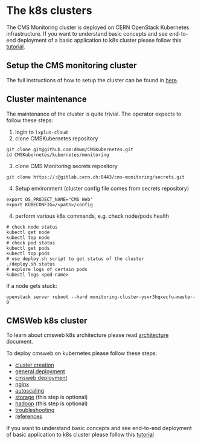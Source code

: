 # The k8s clusters

The CMS Monitoring cluster is deployed on CERN OpenStack Kubernetes infrastructure.
If you want to understand basic concepts and see end-to-end deployment of a basic application to k8s cluster please follow this [tutorial](https://github.com/dmwm/CMSKubernetes/blob/master/kubernetes/cmsweb/docs/end-to-end.md).

## Setup the CMS monitoring cluster

The full instructions of how to setup the cluster can be found in 
[here](https://github.com/dmwm/CMSKubernetes/tree/master/kubernetes/monitoring/README.md).

## Cluster maintenance

The maintenance of the cluster is quite trivial. The operator expects to follow these steps:
1. login to `lxplus-cloud`
2. clone CMSKubernetes repository
```
git clone git@github.com:dmwm/CMSKubernetes.git
cd CMSKubernetes/kubernetes/monitoring
```
3. clone CMS Monitoring secrets repository
```
git clone https://:@gitlab.cern.ch:8443/cms-monitoring/secrets.git
```
4. Setup environment (cluster config file comes from secrets repository)
```
export OS_PROJECT_NAME="CMS Web"
export KUBECONFIG=/<path>/config
```
4. perform various k8s commands, e.g. check node/pods health
```
# check node status
kubectl get node
kubectl top node
# check pod status
kubectl get pods
kubectl top pods
# use deploy.sh script to get status of the cluster
./deploy.sh status
# explore logs of certain pods
kubectl logs <pod-name>
```

If a node gets stuck:
```
openstack server reboot --hard monitoring-cluster-ysvr3hqxecfu-master-0 
```

## CMSWeb k8s cluster

To learn about cmsweb k8s architecture please read [architecture](docs/architecture.md) document.

To deploy cmsweb on kubernetes please follow these steps:
- [cluster creation](docs/cluster.md)
- [general deployment](docs/deployment.md)
- [cmsweb deployment](docs/cmsweb-deployment.md)
- [nginx](docs/nginx.md)
- [autoscaling](docs/autoscaling.md)
- [storage](docs/storage.md) (this step is optional)
- [hadoop](docs/hadoop.md) (this step is optional)
- [troubleshooting](docs/troubleshooting.md)
- [references](docs/references.md)




If you want to understand basic concepts and see end-to-end deployment
of basic application to k8s cluster please follow this
[tutorial](docs/end-to-end.md)

